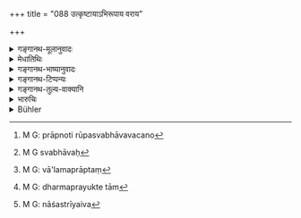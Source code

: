 +++
title = "088 उत्कृष्टायाऽभिरूपाय वराय"

+++

<details><summary>गङ्गानथ-मूलानुवादः</summary>

One shall give his daughter in the proper form, even though she may not have attained (the age), to a bridegroom who is of exceptionally distinguished appearance, and her equal.—(88)
</details>

<details><summary>मेधातिथिः</summary>

**उत्कृट्षायाभिरूपायेति** विशेषणविशेष्यभावः । उत्कृष्टायाभिरूपतराय इत्य् अर्थः । अथ वोत्कृष्टाय जात्यादिभिर् अभिरूपायेति पृथग् विशेषणम् । रूपम् आकृतिम् आभिमुख्येन प्राप्तो ऽभिरूपः । स्वभाववचनो[^२३९] वा, सुस्वभावो[^२४०] विद्वान् अप्य् अभिरूप उच्यते । **सदृशाय** जात्यादिभिः । **वरो** वोढा जामाता । **अप्राप्ताम् अप्य्** अयोग्याम् अपि कामावशत्वेन बालाम् अप्राप्तं[^२४१] कौमारं वयः, स्मृत्यन्तरे "नग्निका" (वध् १७.७०) इत्य् उच्यते । कामः स्पृहा यस्या नोत्पन्ना सा चाष्टवर्षा षड्वर्षा वा, न त्व् अत्यन्तबालैव । तथा हि लिङ्गम् "अष्टवर्षाम्" (म्ध् ९.९४) इति । 


[^२४१]:
     M G: vā'lamaprāptaṃ


[^२४०]:
     M G svabhāvaḥ


[^२३९]:
     M G: prāpnoti rūpasvabhāvavacano

- <u>इदम्</u> एव लिङ्गं धर्मप्रयुक्तायाम्[^२४२] अपि विवाहस्येति । अन्यथा रागस्यैव प्रयोजकत्वे कुतो ऽप्राप्ताया विवाह इत्य् आहुः । 


[^२४२]:
     M G: dharmaprayukte tām

- <u>तद् अयुक्तम्</u> । धनार्थिनो ऽपि बालां विवाहयन्ति । न शस्त्रीयैव[^२४३] सर्वा प्रयुक्तिस् तृतीये निरूपिता ॥ ९.८८ ॥


[^२४३]:
     M G: nāśastrīyaiva
</details>

<details><summary>गङ्गानथ-भाष्यानुवादः</summary>

‘*Utkṛṣṭāyci-abhirupāya*.’—The first term qualifies the second; and the meaning is ‘who is of exceptionally distinguished appearance.’—Or, the two terms may be taken as two distinct qualifications—‘*utkṛṣṭāya*’ meaning ‘one whose caste and other qualifications are remarkable,’ and ‘*abhirūpāya*’ meaning ‘handsome’;—the literal signification of the term being ‘*rūpam ābhimukhyena prāptaḥ*,’ ‘who has acquired a good appearance.’—Or, ‘*abhirūpāya*’ may mean *well-disposed*; it is in this sense that a learned man also is called ‘*abhirūpa*.’

‘*Equal*’—in caste and other matters.

‘*Bridegroom*’—one who marries; the son-in-law.

‘*She who has not attained*’;—*i.e*., who has no carnal desires aroused, who is still too young, not having reached the youthful age,—called ‘*nagnikā*’ in another *Smṛti-text*; *i.e*., one in whom the sexual instinct has not arisen, who is only eight or six years old,—but not a mere *infant*; as is indicated by the qualifications (elsewhere)—‘one who is eight years old.’ This same qualification may also be indicative of the fact that marriage is meant to be conducive to spiritual merit If mere Lust were the sole inducement to Marriage, wherefore could there be any marriage of the girl ‘*who has not attained her age*’?

There is no force however in this; as people are found to many very young girls with a view to her dowry. And it has been fully explained under Discourse III that all forms of activity are not in accordance with what is laid down in the scriptures.—(88)
</details>

<details><summary>गङ्गानथ-टिप्पन्यः</summary>

‘*Aprāptām*’—‘Who has not attained the marriageable age,’ (Medhātithi
and Rāghavānanda);—‘who has not attained eight years of age’ (Kullūka
and Nārāyaṇa).

This verse is quoted in *Parāśaramādhava* (Ācāra, p. 481), which
explains ‘*aprāptām*’ as ‘one whose marriage time has not arrived, *i*.
*e*., who is still a child’;—in *Smṛtitattva* (II, p. 124), which
explains ‘*aprāptām*’ as ‘one who has not attained the age that is most
commended for marriage’;—in *Vīramitrodya* (Saṃskāra, p. 755), which
reproduces the explanation of ‘*aprāptām*’ given in
*Parāśaramādhava*;—in *Smṛtikaumudī* (p. 39), as countenancing the
marrying of a girl even before she is of the proper age;—in
*Śuddhikaumudī* (p. 30) to the same effect;—and in *Saṃskāramayūkha* (p.
103), which explains ‘*aprāptām*’ as ‘one who has not attained the right
age,’ who may be given away in consideration of the special
qualifications of the bridegroom.
</details>

<details><summary>गङ्गानथ-तुल्य-वाक्यानि</summary>

**(verses 9.88-89)**

*Gautama* (18-21).—‘A girl should be given in marriage before puberty.’

*Vaśiṣṭha* (17.70).—‘Out of fear of the appearance of the menses, let
the father marry his daughter while she still runs about naked. For if
she stays in the home after the age of puberty, sin falls on the
father.’

*Baudhāyana* (4. 1.11).—‘Let him give his daughter, while she still goes
about naked, to a man who has not broken the vow of chastity and who
possesses good qualities, or even to one destitute of good qualities;
let him not keep the maiden in his house after she has reached the age
of puberty.’

*Yama* (Vīramitrodaya-Saṃskāra, p. 754).—‘Family, character, beautiful
body, age, learning, wealth, presence of guardians,—these seven
qualifications should he sought for before a girl is given away; nothing
else need he considered.’

*Lalla* (Do.).—‘Caste, learning, age, character, health, large family,
wealth, Brahmanic character,—these eight should he the qualities of the
Bridegroom.’

*Gautama* (Do.).—‘One should give away his daughter to a man who is
endowed with learning, character, relations and good conduct.’

*Śātātapa* (Do., p. 755).—‘That bridegroom should he selected who is
seeking for a wife and is endowed with good family and character,
handsome, learned, intelligent and young, and free from defects.’
</details>

<details><summary>भारुचिः</summary>

आत्मनो विद्यादिभिर् उत्कृष्टकारणैर् **उत्कृष्टायाभिरूपाय वराय** तदभावे **सदृशाय वा** । ऋज्व् अन्यत् । "उत्तमैर् उत्तमैर् नित्यं संबन्धान् आचरेत्" इत्य् अत्रोक्तम् अप्य् एतत् सदृशदानार्थं पुनर् आरभ्यते । एवं च गुणहीने ददतः प्रत्यवायः । तथा चेदम् अनूद्यते ॥ ९.८८ ॥
</details>

<details><summary>Bühler</summary>

088	To a distinguished, handsome suitor (of) equal (caste) should (a father) give his daughter in accordance with the prescribed rule, though she have not attained (the proper age).
</details>
